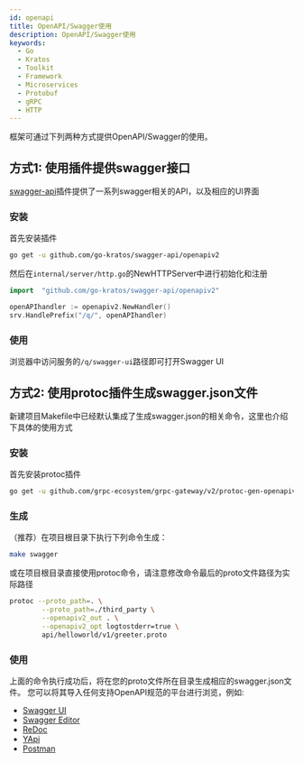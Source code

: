 ```yaml
---
id: openapi
title: OpenAPI/Swagger使用
description: OpenAPI/Swagger使用
keywords:
  - Go
  - Kratos
  - Toolkit
  - Framework
  - Microservices
  - Protobuf
  - gRPC
  - HTTP
---
```

框架可通过下列两种方式提供OpenAPI/Swagger的使用。

## 方式1: 使用插件提供swagger接口
[swagger-api](https://github.com/go-kratos/swagger-api)插件提供了一系列swagger相关的API，以及相应的UI界面

### 安装
首先安装插件
```bash
go get -u github.com/go-kratos/swagger-api/openapiv2
```

然后在`internal/server/http.go`的NewHTTPServer中进行初始化和注册
```go
import	"github.com/go-kratos/swagger-api/openapiv2"

openAPIhandler := openapiv2.NewHandler()
srv.HandlePrefix("/q/", openAPIhandler)
```
### 使用
浏览器中访问服务的`/q/swagger-ui`路径即可打开Swagger UI

## 方式2: 使用protoc插件生成swagger.json文件
新建项目Makefile中已经默认集成了生成swagger.json的相关命令，这里也介绍下具体的使用方式

### 安装
首先安装protoc插件
```bash
go get -u github.com/grpc-ecosystem/grpc-gateway/v2/protoc-gen-openapiv2
```

### 生成
（推荐）在项目根目录下执行下列命令生成：
```bash
make swagger
```

或在项目根目录直接使用protoc命令，请注意修改命令最后的proto文件路径为实际路径
```bash
protoc --proto_path=. \
        --proto_path=./third_party \
        --openapiv2_out . \
        --openapiv2_opt logtostderr=true \
        api/helloworld/v1/greeter.proto
```

### 使用
上面的命令执行成功后，将在您的proto文件所在目录生成相应的swagger.json文件。
您可以将其导入任何支持OpenAPI规范的平台进行浏览，例如:
* [Swagger UI](https://github.com/swagger-api/swagger-ui)
* [Swagger Editor](https://editor.swagger.io/)
* [ReDoc](https://github.com/Redocly/redoc)
* [YApi](https://github.com/YMFE/yapi)
* [Postman](https://www.postman.com/)
